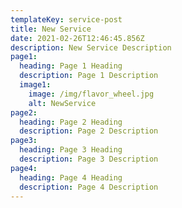 ```yaml
---
templateKey: service-post
title: New Service
date: 2021-02-26T12:46:45.856Z
description: New Service Description
page1:
  heading: Page 1 Heading
  description: Page 1 Description
  image1:
    image: /img/flavor_wheel.jpg
    alt: NewService
page2:
  heading: Page 2 Heading
  description: Page 2 Description
page3:
  heading: Page 3 Heading
  description: Page 3 Description
page4:
  heading: Page 4 Heading
  description: Page 4 Description
---
```

